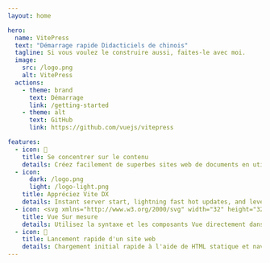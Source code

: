 ```yaml
---
layout: home

hero:
  name: VitePress
  text: "Démarrage rapide Didacticiels de chinois"
  tagline: Si vous voulez le construire aussi, faites-le avec moi.
  image:
    src: /logo.png
    alt: VitePress
  actions:
    - theme: brand
      text: Démarrage
      link: /getting-started
    - theme: alt
      text: GitHub
      link: https://github.com/vuejs/vitepress

features:
  - icon: 📝
    title: Se concentrer sur le contenu
    details: Créez facilement de superbes sites web de documents en utilisant uniquement Markdown
  - icon: 
      dark: /logo.png
      light: /logo-light.png
    title: Appréciez Vite DX
    details: Instant server start, lightning fast hot updates, and leverage Vite ecosystem plugins.
  - icon: <svg xmlns="http://www.w3.org/2000/svg" width="32" height="32"><path fill="#41b883" d="M24.4 3.925H30l-14 24.15L2 3.925h10.71l3.29 5.6 3.22-5.6Z"/><path fill="#41b883" d="m2 3.925 14 24.15 14-24.15h-5.6L16 18.415 7.53 3.925Z"/><path fill="#35495e" d="M7.53 3.925 16 18.485l8.4-14.56h-5.18L16 9.525l-3.29-5.6Z"/></svg>
    title: Vue Sur mesure
    details: Utilisez la syntaxe et les composants Vue directement dans Markdown, ou créez des thèmes personnalisés avec Vue
  - icon: 🚀
    title: Lancement rapide d'un site web
    details: Chargement initial rapide à l'aide de HTML statique et navigation post-chargement rapide à l'aide du routage côté client
---
```


<style>
  :root {
  --vp-home-hero-name-color: transparent;
  --vp-home-hero-name-background: -webkit-linear-gradient(120deg, #bd34fe, #41d1ff);


  --vp-home-hero-image-background-image: linear-gradient(-45deg, #bd34fe 50%, #47caff 50%);
  --vp-home-hero-image-filter: blur(40px);
}

</style>
